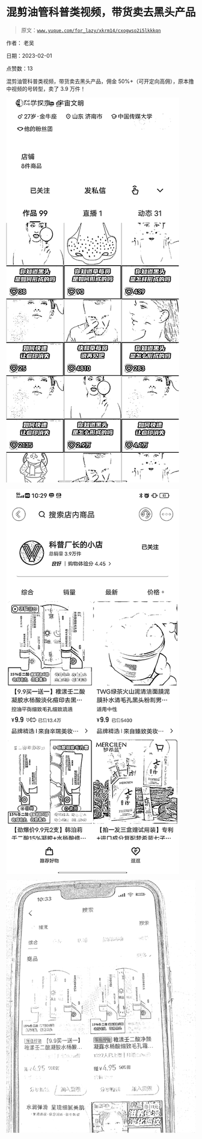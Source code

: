 # 混剪油管科普类视频，带货卖去黑头产品

> 原文：[`www.yuque.com/for_lazy/xkrm14/cxogwso2i5lkkkqn`](https://www.yuque.com/for_lazy/xkrm14/cxogwso2i5lkkkqn)



作者： 老吴 

日期：2023-02-01 

点赞数：13 

混剪油管科普类视频，带货卖去黑头产品，佣金 50%+（可开定向高佣），原本撸中视频的号转型，卖了 3.9 万件！ 

![](img/9d063bdd8f97b879e361f9bd97ac9dc6.png)  

![](img/cebf3ae0397085c91c9a37ff36c9d9b2.png) 

![](img/064159de39ed107a6eac32b33194d009.png) 

